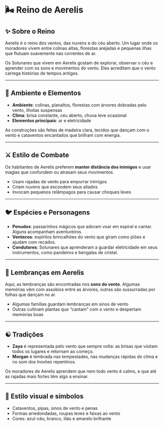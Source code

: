 # 🌬️ Reino de Aerelis

## ✨ Sobre o Reino

Aerelis é o reino dos ventos, das nuvens e do céu aberto. Um lugar onde os moradores vivem entre colinas altas, florestas arejadas e pequenas ilhas que flutuam suavemente nas correntes de ar.

Os Solunares que vivem em Aerelis gostam de explorar, observar o céu e aprender com os sons e movimentos do vento. Eles acreditam que o vento carrega histórias de tempos antigos.

---

## 🌿 Ambiente e Elementos

- **Ambiente**: colinas, planaltos, florestas com árvores dobradas pelo vento, ilhotas suspensas
- **Clima**: brisa constante, céu aberto, chuva leve ocasional
- **Elementos principais**: ar e eletricidade

As construções são feitas de madeira clara, tecidos que dançam com o vento e cataventos encantados que brilham com energia.

---

## ⚔️ Estilo de Combate

Os habitantes de Aerelis preferem **manter distância dos inimigos** e usar magias que confundem ou atrasam seus movimentos.

- Usam rajadas de vento para empurrar inimigos
- Criam nuvens que escondem seus aliados
- Invocam pequenos relâmpagos para causar choques leves

---

## 🐦 Espécies e Personagens

- **Penudos**: passarinhos mágicos que adoram voar em espiral e cantar. Alguns acompanham aventureiros.
- **Ventecos**: espíritos brincalhões do vento que giram como piões e ajudam com recados.
- **Condutores**: Solunares que aprenderam a guardar eletricidade em seus instrumentos, como pandeiros e bengalas de cristal.

---

## 🔮 Lembranças em Aerelis

Aqui, as lembranças são encontradas nos **sons do vento**. Algumas memórias vêm com assobios entre as árvores, outras são sussurradas por folhas que dançam no ar.

- Algumas famílias guardam lembranças em sinos de vento
- Outras cultivam plantas que “cantam” com o vento e despertam memórias boas

---

## ☯️ Tradições

- **Zaya** é representada pelo vento que sempre volta: as brisas que visitam todos os lugares e retornam ao começo.
- **Morgan** é lembrada nas tempestades, nas mudanças rápidas do clima e no som dos trovões repentinos.

Os moradores de Aerelis aprendem que nem todo vento é calmo, e que até as rajadas mais fortes têm algo a ensinar.

---

## 🌈 Estilo visual e símbolos

- Cataventos, pipas, sinos de vento e penas
- Formas arredondadas, roupas leves e faixas ao vento
- Cores: azul-céu, branco, lilás e amarelo brilhante